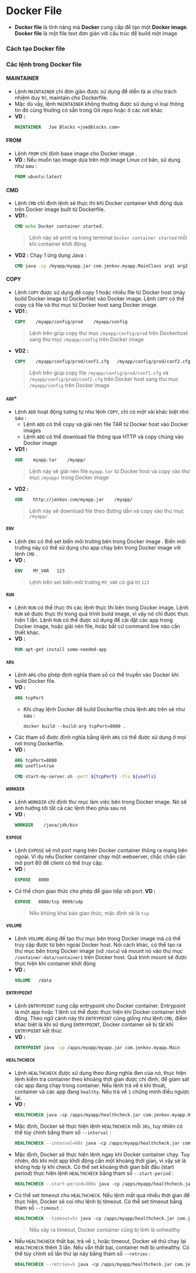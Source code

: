 # Docker File
- **Docker file** là tính năng mà **Docker** cung cấp để tạo một **Docker image**. **Docker file** là một file text đơn giản với cấu trúc để build một image
### **Cách tạo Docker file**
### **Các lệnh trong Docker file**
#### **MAINTAINER**
- Lệnh `MAINTAINER` chỉ đơn giản được sử dụng để diễn tả ai chịu trách nhiệm duy trì, maintain cho Dockerfile.
- Mặc dù vậy, lệnh `MAINTAINER` không thường được sử dụng vì loại thông tin đó cũng thường có sẵn trong Git repo hoặc ở các nơi khác
- **VD :**
    ```dockerfile
    MAINTAINER   Joe Blocks <joe@blocks.com>
    ```
#### **FROM**
- Lệnh `FROM` chỉ định base image cho Docker image .
- **VD :** Nếu muốn tạo image dựa trên một image Linux cơ bản, sử dụng như sau :
    ```dockerfile
    FROM ubuntu:latest
    ```
#### **CMD**
- Lệnh `CMD` chỉ định lệnh sẽ thực thi khi Docker container khởi động dựa trên Docker image built từ Dockerfile. 
- **VD1 :**
    ```dockerfile
    CMD echo Docker container started.
    ```
    > Lệnh này sẽ print ra trong terminal `Docker container started` mỗi khi container khởi động
- **VD2 :** Chạy 1 ứng dụng Java :
    ```dockerfile
    CMD java -cp /myapp/myapp.jar com.jenkov.myapp.MainClass arg1 arg2 arg3
    ```
#### **COPY**
- Lệnh `COPY` được sử dụng để copy 1 hoặc nhiều file từ Docker host (máy build Docker image từ Dockerfile) vào Docker image. Lệnh `COPY` có thể copy cả file và thư mục từ Docker host sang Docker image.
- **VD1 :**
    ```dockerfile
    COPY    /myapp/config/prod    /myapp/config
    ```
    > Lệnh trên giúp copy thư mục `/myapp/config/prod` trên Dockerhost sang thư mục `/myapp/config` trên Docker image
- **VD2 :** 
    ```dockerfile
    COPY    /myapp/config/prod/conf1.cfg   /myapp/config/prod/conf2.cfg   /myapp/config/
    ```
    > Lệnh trên giúp copy file `/myapp/config/prod/conf1.cfg` và `/myapp/config/prod/conf2.cfg` trên Docker host sang thư mục `/myapp/config` trên Docker image 
#### *`ADD`**
- Lệnh `ADD` hoạt động tương tự như lệnh `COPY`, chỉ có một vài khác biệt nhỏ sau :
    - Lệnh `ADD` có thể copy và giải nén file TAR từ Docker host vào Docker images
    - Lệnh `ADD` có thể download file thông qua HTTP và copy chúng vào Docker image
- **VD1 :**
    ```dockerfile
    ADD    myapp.tar    /myapp/
    ```
    > Lệnh này sẽ giải nén file `myapp.tar` từ Docker host và copy vào thư mục `/myapp/` trong Docker image
- **VD2 :**
    ```dockerfile
    ADD    http://jenkov.com/myapp.jar    /myapp/
    ```
    > Lệnh này sẽ download file theo đường dẫn và copy vào thư mục `/myapp/`
#### **`ENV`**
- Lệnh `ENV` có thể set biến môi trường bên trong Docker image . Biến môi trường này có thể sử dụng cho app chạy bên trong Docker image với lệnh `CMD` .
- **VD :** 
    ```dockerfile
    ENV    MY_VAR   123
    ```
    > Lệnh trên set biến môi trường `MY_VAR` có giá trị `123`
#### **`RUN`** 
- Lệnh `RUN` có thể thực thi các lệnh thực thi bên trong Docker image. Lệnh `RUN` sẽ được thực thi trong quá trình build image, vì vậy nó chỉ được thực hiện 1 lần. Lệnh `RUN` có thể được sử dụng để cài đặt các app trong Docker image, hoặc giải nén file, hoặc bất cứ command line nào cần thiết khác.
- **VD :** 
    ```dockerfile
    RUN apt-get install some-needed-app
    ```
#### **`ARG`**
- Lệnh `ARG` cho phép định nghĩa tham số có thể truyền vào Docker khi build Docker file.
- **VD :**
    ```dockerfile
    ARG tcpPort
    ```
    - Khi chạy lệnh Docker để build Dockerfile chứa lệnh `ARG` trên sẽ như sau :
        ```
        docker build --build-arg tcpPort=8080 .
        ```
- Các tham số được định nghĩa bằng lệnh `ARG` có thể được sử dụng ở mọi nơi trong Dockerfile.
- **VD :**
    ```dockerfile
    ARG tcpPort=8080
    ARG useTls=true

    CMD start-my-server.sh -port ${tcpPort} -tls ${useTls}
    ```
#### **`WORKDIR`**
- Lệnh `WORKDIR` chỉ định thư mục làm việc bên trong Docker image. Nó sẽ ảnh hưởng tới tất cả các lệnh theo phía sau nó
- **VD :**
    ```dockerfile
    WORKDIR    /java/jdk/bin
    ```
#### **`EXPOSE`**
- Lệnh `EXPOSE` sẽ mở port mạng trên Docker container thông ra mạng bên ngoài. Ví dụ nếu Docker container chạy một webserver, chắc chắn cần mở port 80 để client có thể truy cập.
- **VD :**
    ```dockerfile
    EXPOSE   8080
    ```
- Có thể chọn giao thức cho phép để giao tiếp với port. **VD :**
    ```dockerfile
    EXPOSE   8080/tcp 9999/udp
    ```
    > Nếu không khai báo giao thức, mặc định sẽ là `tcp`
#### **`VOLUME`**
- Lệnh `VOLUME` dùng để tạo thư mục bên trong Docker image mà có thể truy cập được từ bên ngoài Docker host. Nói cách khác, có thể tạo ra thư mục bên trong Docker image (vd `/data`) và mount nó vào thư mục `/container-data/container1` trên Docker host. Quá trình mount sẽ được thực hiện khi container khởi động
- **VD :** 
    ```dockerfile
    VOLUME   /data
    ```
#### **`ENTRYPOINT`**
- Lệnh `ENTRYPOINT` cung cấp entrypoint cho Docker container. Entrypoint là một app hoặc 1 lệnh có thể được thực hiện khi Docker container khởi động. Theo ngữ cảnh này thì `ENTRYPOINT` cũng giống như lệnh `CMD`, điểm khác biệt là khi sử dụng `ENTRYPOINT`, Docker container sẽ bị tắt khi `ENTRYPOINT` kết thúc
- **VD :**
    ```dockerfile
    ENTRYPOINT java -cp /apps/myapp/myapp.jar com.jenkov.myapp.Main
    ```
#### **`HEALTHCHECK`**
- Lệnh `HEALTHCHECK` được sử dụng theo đúng nghĩa đen của nó, thực hiện lệnh kiểm tra container theo khoảng thời gian được chỉ định, để giám sát các app đang chạy trong container. Nếu lệnh trả về `0` khi thoát, container và các app đang `healthy`. Nếu trả về `1` chứng minh điều ngược lại.
- **VD :**
    ```dockerfile
    HEALTHCHECK java -cp /apps/myapp/healthcheck.jar com.jenkov.myapp.HealthCheck https://localhost/healthcheck
    ```
- Mặc định, Docker sẽ thực hiện lệnh `HEALTHCHECK` mỗi `30s`, tuy nhiên có thể tùy chỉnh bằng tham số `--interval` :
    ```dockerfile
    HEALTHCHECK --interval=60s java -cp /apps/myapp/healthcheck.jar com.jenkov.myapp.HealthCheck https://localhost/healthcheck
    ```
- Mặc định, Docker sẽ thực hiện lệnh ngay khi Docker container chạy. Tuy nhiên, đôi khi một app khởi động cần một khoảng thời gian, vì vậy sẽ là không hợp lý khi check. Có thể set khoảng thời gian bắt đầu (start period) thực hiện lệnh `HEALTHCHECK` bằng tham số `--start-period` :
    ```dockerfile
    HEALTHCHECK --start-period=300s java -cp /apps/myapp/healthcheck.jar com.jenkov.myapp.HealthCheck https://localhost/healthcheck
    ```
- Có thể set timeout cho `HEALTHCHECK`. Nếu lệnh mất quá nhiều thời gian để thực hiện, Docker sẽ coi như lệnh bị timeout. Có thể set timeout bằng tham số `--timeout` :
    ```dockerfile
    HEALTHCHECK --timeout=5s java -cp /apps/myapp/healthcheck.jar com.jenkov.myapp.HealthCheck https://localhost/healthcheck
    ```
    > Nếu xảy ra timeout, Docker container cũng bị tính là unhealthy
- Nếu `HEALTHCHECK` thất bại, trả về `1`, hoặc timeout, Docker sẽ thử chạy lại `HEALTHCHECK` thêm 3 lần. Nếu vẫn thất bại, container mới bị unhealthy. Có thể tùy chỉnh số lần thử lại này bằng tham số `--retries` :
    ```dockerfile
    HEALTHCHECK --retries=5 java -cp /apps/myapp/healthcheck.jar com.jenkov.myapp.HealthCheck https://localhost/healthcheck
    ```
